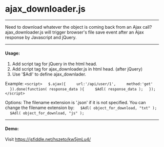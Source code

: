 # ajax_downloader.js
___   
Need to download whatever the object is coming back from an Ajax call?
ajax_downloader.js will trigger browser's file save event after an Ajax response by Javascript and jQuery.
___
#### Usage:
1. Add script tag for jQuery in the html head.
2. Add script tag for ajax_downloader.js in html head. (after jQuery)
3. Use '$Adl' to define ajax_downlader. 

Example:
```<script>```
&nbsp;&nbsp;&nbsp;&nbsp;```$.ajax({```
&nbsp;&nbsp;&nbsp;&nbsp;&nbsp;&nbsp;&nbsp;&nbsp;```url:'/api/user/1',```
&nbsp;&nbsp;&nbsp;&nbsp;&nbsp;&nbsp;&nbsp;&nbsp;```method:'get'```
&nbsp;&nbsp;&nbsp;&nbsp;```}).done(function( response_data ){```
&nbsp;&nbsp;&nbsp;&nbsp;&nbsp;&nbsp;&nbsp;&nbsp;```$Adl( response_data );```
&nbsp;&nbsp;&nbsp;&nbsp;```});```
```</script>```

Options:
The filename extension is '.json' if it is not specified. You can change the filename extension by:
&nbsp;&nbsp;&nbsp;&nbsp;```$Adl( object_for_download, "txt" );```
&nbsp;&nbsp;&nbsp;&nbsp;```$Adl( object_for_download, "js" );```
___
#### Demo:
Visit https://jsfiddle.net/hszeto/kw5jmLu4/